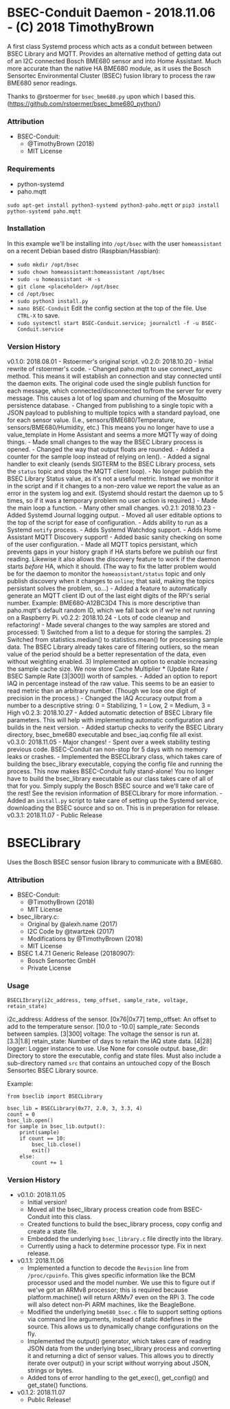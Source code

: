 # BSEC-Conduit Daemon - 2018.11.06 - (C) 2018 TimothyBrown
A first class Systemd process which acts as a conduit between between BSEC Library
and MQTT. Provides an alternative method of getting data out of an I2C connected
Bosch BME680 sensor and into Home Assistant. Much more accurate than the native
HA BME680 module, as it uses the Bosch Sensortec Environmental Cluster (BSEC)
fusion library to process the raw BME680 senor readings.

Thanks to @rstoermer for `bsec_bme680.py` upon which I based this.
(https://github.com/rstoermer/bsec_bme680_python/)

### Attribution
- BSEC-Conduit:
    - @TimothyBrown (2018)
    - MIT License

### Requirements
- python-systemd
- paho.mqtt

`sudo apt-get install python3-systemd python3-paho.mqtt`
  *or*
`pip3 install python-systemd paho.mqtt`

### Installation
In this example we'll be installing into `/opt/bsec` with the user `homeassistant`
on a recent Debian based distro (Raspbian/Hassbian):
- `sudo mkdir /opt/bsec`
- `sudo chown homeassistant:homeassistant /opt/bsec`
- `sudo -u homeassistant -H -s`
- `git clone <placeholder> /opt/bsec`
- `cd /opt/bsec`
- `sudo python3 install.py`
- `nano BSEC-Conduit` Edit the config section at the top of the file. Use `CTRL-X` to save.
- `sudo systemctl start BSEC-Conduit.service; journalctl -f -u BSEC-Conduit.service`

### Version History
v0.1.0: 2018.08.01
    - Rstoermer's original script.
v0.2.0: 2018.10.20
    - Initial rewrite of rstoermer's code.
    - Changed paho.mqtt to use connect_async method. This means it will establish
      an connection and stay connected until the daemon exits. The original code
      used the single publish function for each message, which connected/disconnected
      to/from the server for every message. This causes a lot of log spam and
      churning of the Mosquitto persistence database.
    - Changed from publishing to a single topic with a JSON payload to publishing to
      multiple topics with a standard payload, one for each sensor value.
      (I.e., sensors/BME680/Temperature, sensors/BME680/Humidity, etc.)
      This means you no longer have to use a value_template in Home Assistant and
      seems a more MQTTy way of doing things.
    - Made small changes to the way the BSEC Library process is opened.
    - Changed the way that output floats are rounded.
    - Added a counter for the sample loop instead of relying on len().
    - Added a signal handler to exit cleanly (sends SIGTERM to the BSEC Library
      process, sets the `status` topic and stops the MQTT client loop).
    - No longer publish the BSEC Library Status value, as it's not a useful metric.
      Instead we monitor it in the script and if it changes to a non-zero value
      we report the value as an error in the system log and exit. (Systemd should
      restart the daemon up to 5 times, so if it was a temporary problem no user
      action is required.)
    - Made the main loop a function.
    - Many other small changes.
v0.2.1: 2018.10.23
    - Added Systemd Journal logging output.
    - Moved all user editable options to the top of the script for
      ease of configuration.
    - Adds ability to run as a Systemd `notify` process.
    - Adds Systemd Watchdog support.
    - Adds Home Assistant MQTT Discovery support!
    - Added basic sanity checking on some of the user configuration.
    - Made all MQTT topics persistant, which prevents gaps in your history graph if
      HA starts before we publish our first reading. Likewise it also allows the
      discovery feature to work if the daemon starts *before* HA, which it should.
      (The way to fix the latter problem would be for the daemon to monitor the
      `homeassistant/status` topic and only publish discovery when it changes
      to `online`; that said, making the topics persistant solves the problem, so...)
    - Added a feature to automatically generate an MQTT client ID out of the last
      eight digits of the RPi's serial number. Example: BME680-A12BC3D4
      This is more descriptive than paho.mqtt's default random ID, which we fall back
      on if we're not running on a Raspberry Pi.
v0.2.2: 2018.10.24
    - Lots of code cleanup and refactoring!
    - Made several changes to the way samples are stored and processed:
      1) Switched from a list to a deque for storing the samples.
      2) Switched from statistics.median() to statistics.mean() for processing
         sample data. The BSEC Library already takes care of filtering outliers,
         so the mean value of the period should be a better representation of the
         data, even without weighting enabled.
      3) Implemented an option to enable increasing the sample cache size.
         We now store Cache Multiplier * (Update Rate / BSEC Sample Rate [3|300]) worth of samples.
    - Added an option to report IAQ in percentage instead of the raw value. This seems
      to be an easier to read metric than an arbitrary number. (Though we lose
      one digit of precision in the process.)
    - Changed the IAQ Accuracy output from a number to a descriptive string:
      0 = Stabilizing, 1 = Low, 2 = Medium, 3 = High
v0.2.3: 2018.10.27
    - Added automatic detection of BSEC Library file parameters. This will help
      with implementing automatic configuration and builds in the next version.
    - Added startup checks to verify the BSEC Library directory, bsec_bme680 executable
      and bsec_iaq.config file all exist.
v0.3.0: 2018.11.05
    - Major changes!
    - Spent over a week stability testing previous code. BSEC-Conduit ran non-stop for
      5 days with no memory leaks or crashes.
    - Implemented the BSECLibrary class, which takes care of building the bsec_library
      executable, copying the config file and running the process. This now makes BSEC-Conduit
      fully stand-alone! You no longer have to build the bsec_library executable as our
      class takes care of all of that for you. Simply supply the Bosch BSEC source
      and we'll take care of the rest! See the revision information of BSECLibrary for
      more information.
    - Added an `install.py` script to take care of setting up the Systemd service,
      downloading the BSEC source and so on. This is in preperation for release.
v0.3.1: 2018.11.07
    - Public Release

# BSECLibrary
Uses the Bosch BSEC sensor fusion library to communicate with a BME680.

### Attribution
- BSEC-Conduit:
    - @TimothyBrown (2018)
    - MIT License
- bsec_library.c:
    - Original by @alexh.name (2017)
    - I2C Code by @twartzek (2017)
    - Modifications by @TimothyBrown (2018)
    - MIT License
- BSEC 1.4.7.1 Generic Release (20180907):
    - Bosch Sensortec GmbH
    - Private License

### Usage
```
BSECLIbrary(i2c_address, temp_offset, sample_rate, voltage, retain_state)
```
 i2c_address: Address of the sensor.                             [0x76|0x77]
 temp_offset: An offset to add to the temperature sensor.    [10.0 to -10.0]
 sample_rate: Seconds between samples.                               [3|300]
     voltage: The voltage the sensor is run at.                    [3.3|1.8]
retain_state: Number of days to retain the IAQ state data.            [4|28]
      logger: Logger instance to use. Use None for console output.
    base_dir: Directory to store the executable, config and state files.
               Must also include a sub-directory named `src` that contains
               an untouched copy of the Bosch Sensortec BSEC Library source.

Example:
```
from bseclib import BSECLibrary

bsec_lib = BSECLibrary(0x77, 2.0, 3, 3.3, 4)
count = 0
bsec_lib.open()
for sample in bsec_lib.output():
    print(sample)
    if count == 10:
        bsec_lib.close()
        exit()
    else:
        count += 1
```

### Version History
- v0.1.0: 2018.11.05
    - Initial version!
    - Moved all the bsec_library process creation code from BSEC-Conduit into this class.
    - Created functions to build the bsec_library process, copy config and create a state file.
    - Embedded the underlying `bsec_library.c` file directly into the library.
    - Currently using a hack to determine processor type. Fix in next release.
- v0.1.1: 2018.11.06
    - Implemented a function to decode the `Revision` line from
      `/proc/cpuinfo`. This gives specific information like the BCM processor used and
      the model number. We use this to figure out if we've got an ARMv8 processor;
      this is required because platform.machine() will return ARMv7 even on the RPi 3.
      The code will also detect non-Pi ARM machines, like the BeagleBone.
    - Modified the underlying `bme680_bsec.c` file to support setting options
      via command line arguments, instead of static #defines in the source.
      This allows us to dynamically change configurations on the fly.
    - Implemented the output() generator, which takes care of reading JSON data from the
      underlying bsec_library process and converting it and returning a dict of sensor values.
      This allows you to directly iterate over output() in your script without worrying about
      JSON, strings or bytes.
    - Added tons of error handling to the get_exec(), get_config() and get_state() functions.
- v0.1.2: 2018.11.07
    - Public Release!
